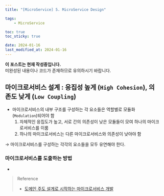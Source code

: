 ```yaml
---
title: "[MicroService] 5. MicroService Design"

tags:
    - MicroService

toc: true
toc_sticky: true

date: 2024-01-16
last_modified_at: 2024-01-16
---
```


<p class="notice--primary"><strong>이 포스트는 현재 작성중입니다. </strong><br>미완성된 내용이나 코드가 존재하므로 유의하시기 바랍니다.</p>

## 마이크로서비스 설계 : 응집성 높게 (```High Cohesion```), 의존도 낮게 (```Low Coupling```)

- 마이크로서비스의 내부 구조를 구성하는 각 요소들은 역할별로 모듈화 (```Modulation```)되어야 함
  1. 자체적인 응집도가 높고, 서로 간의 의존성이 낮은 모듈들이 모여 하나의 마이크로서비스를 이룸
  2. 하나의 마이크로서비스는 다른 마이크로서비스와 의존성이 낮아야 함

→ 마이크로서비스를 구성하는 각각의 요소들을 모두 유연해야 한다.

### 마이크로서비스를 도출하는 방법

- 

> Reference
>
> - <a href="https://www.aladin.co.kr/m/mproduct.aspx?ItemId=285280054">도메인 주도 설계로 시작하는 마이크로서비스 개발</a>